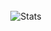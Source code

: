 <div align="center">
  <br/>
  <img src="https://github-readme-stats.vercel.app/api?username=tcd&theme=onedark&count_private=true&show_icons=true" alt="Stats"/>
  <!--
  <br/> 
  <img src="https://github-readme-stats.vercel.app/api/top-langs/?username=tcd&layout=compact&theme=onedark" alt="Languages"/> 
  -->
</div>
